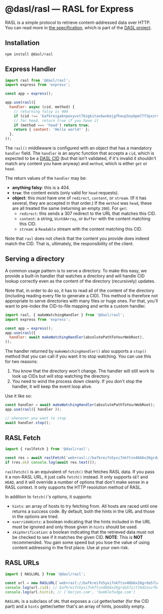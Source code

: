 
# @dasl/rasl — RASL for Express

RASL is a simple protocol to retrieve content-addressed data over HTTP. You can
read more in [the specification](https://dasl.ing/rasl.html), which is part of
the [DASL project](https://dasl.ing/).

## Installation

```
npm install @dasl/rasl
```

## Express Handler

```js
import rasl from '@dasl/rasl';
import express from 'express';

const app = express();

app.use(rasl({
  handler: async (cid, method) {
    // returning falsy is 404
    if (cid !== 'bafkreigaknpexyvxt76zgkitavbwx6ejgfheup5oybpm77f3pxzrvwpfdi') return false;
    // for head, return true if you have it
    if (method === 'head') return true;
    return { content: 'Hello world!' };
  },
));
```

The `rasl()` middleware is configured with an object that has a mandatory `handler` field. The
`handler` is an async function that accepts a `cid`, which is expected to be a [DASL CID](https://dasl.ing/cid.html)
(but that isn't validated, if it's invalid it shouldn't match any content you have anyway) and
`method`, which is either `get` or `head`.

The return values of the `handler` may be:

- **anything falsy**: this is a 404.
- **`true`**: the content exists (only valid for `head` requests).
- **object**: this *must* have one of `redirect`, `content`, or `stream`. (If it has several,
  they are accepted in that order.) If the `method` was `head`, these are all treated
  the same (returning an empty `200`). For `get`:
  - `redirect`: this sends a 307 redirect to the URL that matches this CID.
  - `content`: a string, `Uint8Array`, or `Buffer` with the content matching
    this CID.
  - `stream`: a `Readable` stream with the content matching this CID.

Note that `rasl` does not check that the content you provide does indeed match the CID.
That is, ultimately, the responsibility of the client.

## Serving a directory

A common usage pattern is to serve a directory. To make this easy, we provide a built-in
handler that watches a directory and will handle CID lookup correctly even as the
content of the directory (recursively) updates.

Note that, in order to do so, it has to read all of the content of the directory
(including reading every file to generate a CID). This method is therefore not
appropriate to serve directories with many files or huge ones. For that, you'll
want to pre-index the CID-to-file mapping and write a custom handler.

```js
import rasl, { makeWatchingHandler } from '@dasl/rasl';
import express from 'express';

const app = express();
app.use(rasl({
  handler: await makeWatchingHandler(absolutePathToYourWebRoot),
));
```

The handler returned by `makeWatchingHandler()` also supports a `stop()` method that
you can call if you want it to stop watching. You can use this for two reasons:

1. You know that the directory won't change. The handler will still work to look
   up CIDs but will stop watching the directory.
2. You need to wind the process down cleanly. If you don't stop the handler, it
   will keep the event loop alive.

Use it like so:

```js
const handler = await makeWatchingHandler(absolutePathToYourWebRoot);
app.use(rasl({ handler ));

// whenever you want to stop
await handler.stop();
```

## RASL Fetch

```js
import { raslFetch } from '@dasl/rasl';

const res = await raslFetch(`web+rasl://bafkreifn5yxi7nkftsn46b6x26grda57ict7md2xuvfbsgkiahe2e7vnq4;berjon.com,bumblefudge.com/`);
if (res.ok) console.log(await res.text());
```

`raslFetch()` is an equivalent of `fetch()` that fetches RASL data. If you pass it a non-RASL URL, it
just calls `fetch()` instead. It only supports `GET` and `HEAD`, and it will override a number of
options that don't make sense in a RASL context. It only supports the HTTP resolution method of RASL.

In addition to `fetch()`'s options, it supports:

- `hints`: an array of hosts to try fetching from. All hosts are raced until one returns a success code.
  By default, both the hints in the URL and those in the options are tried.
- `overrideHints`: a boolean indicating that the hints included in the URL must be ignored and only
  those given in `hints` should be used.
- `skipVerification`: a boolean indicating that the retrieved data must not be checked to see if it
  matches the given CID. **NOTE**: This is **NOT** recommended. You gain some speed but you lose the
  value of using content addressing in the first place. Use at your own risk.


## RASL URLs

```js
import { RASLURL } from '@dasl/rasl';

const url = new RASLURL(`web+rasl://bafkreifn5yxi7nkftsn46b6x26grda57ict7md2xuvfbsgkiahe2e7vnq4;berjon.com,bumblefudge.com/`);
console.log(url.cid); // bafkreifn5yxi7nkftsn46b6x26grda57ict7md2xuvfbsgkiahe2e7vnq4
console.log(url.hints); // ['berjon.com', 'bumblefudge.com']
```

`RASLURL` is a subclass of `URL` that exposes a `cid` getter/setter (for the CID part) and a `hints`
getter/setter that's an array of hints, possibly empty.

